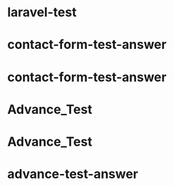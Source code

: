 # laravel-test
# contact-form-test-answer
# contact-form-test-answer
# Advance_Test
# Advance_Test
# advance-test-answer

